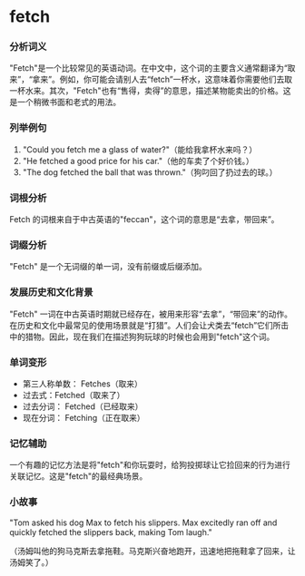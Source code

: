 # fetch

### 分析词义

  

"Fetch"是一个比较常见的英语动词。在中文中，这个词的主要含义通常翻译为“取来”，“拿来”。例如，你可能会请别人去“fetch”一杯水，这意味着你需要他们去取一杯水来。其次，"Fetch"也有“售得，卖得”的意思，描述某物能卖出的价格。这是一个稍微书面和老式的用法。

  

### 列举例句

  

1.  "Could you fetch me a glass of water?"（能给我拿杯水来吗？）
2.  "He fetched a good price for his car."（他的车卖了个好价钱。）
3.  "The dog fetched the ball that was thrown."（狗叼回了扔过去的球。）

  

### 词根分析

  

Fetch 的词根来自于中古英语的"feccan"，这个词的意思是“去拿，带回来”。

  

### 词缀分析

  

"Fetch" 是一个无词缀的单一词，没有前缀或后缀添加。

  

### 发展历史和文化背景

  

"Fetch" 一词在中古英语时期就已经存在，被用来形容“去拿”，“带回来”的动作。在历史和文化中最常见的使用场景就是“打猎”。人们会让犬类去“fetch”它们所击中的猎物。因此，现在我们在描述狗狗玩球的时候也会用到"fetch"这个词。

  

### 单词变形

  

*   第三人称单数： Fetches（取来）
*   过去式：Fetched（取来了）
*   过去分词： Fetched（已经取来）
*   现在分词： Fetching（正在取来）

  

### 记忆辅助

  

一个有趣的记忆方法是将"fetch"和你玩耍时，给狗投掷球让它捡回来的行为进行关联记忆。这是"fetch"的最经典场景。

  

### 小故事

  

"Tom asked his dog Max to fetch his slippers. Max excitedly ran off and quickly fetched the slippers back, making Tom laugh."

  

（汤姆叫他的狗马克斯去拿拖鞋。马克斯兴奋地跑开，迅速地把拖鞋拿了回来，让汤姆笑了。）
